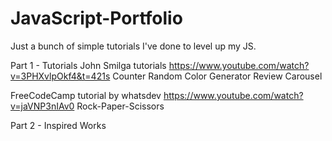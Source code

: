 # JavaScript-Portfolio
Just a bunch of simple tutorials I've done to level up my JS.

Part 1 - Tutorials
John Smilga tutorials https://www.youtube.com/watch?v=3PHXvlpOkf4&t=421s
    Counter
    Random Color Generator
    Review Carousel

FreeCodeCamp tutorial by whatsdev https://www.youtube.com/watch?v=jaVNP3nIAv0
    Rock-Paper-Scissors


Part 2 - Inspired Works